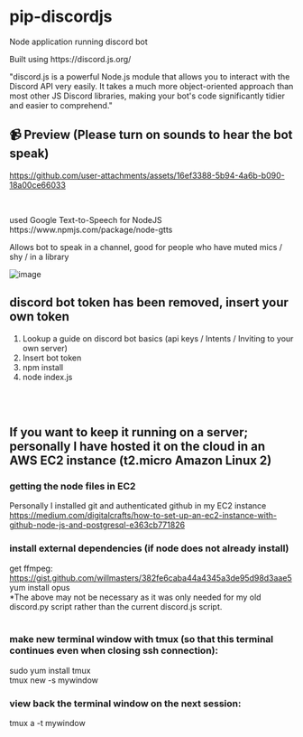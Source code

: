 # pip-discordjs
<p>Node application running discord bot</p>
<p>Built using https://discord.js.org/</p>
<p>"discord.js is a powerful Node.js module that allows you to interact with the Discord API very easily. It takes a much more object-oriented approach than most other JS Discord libraries, making your bot's code significantly tidier and easier to comprehend."</p>

## 📹 Preview (Please turn on sounds to hear the bot speak)
https://github.com/user-attachments/assets/16ef3388-5b94-4a6b-b090-18a00ce66033


<br>
<p>used Google Text-to-Speech for NodeJS https://www.npmjs.com/package/node-gtts</p>
<p>Allows bot to speak in a channel, good for people who have muted mics / shy / in a library</p>

![image](https://github.com/adamhcj/pip-discordjs/assets/82926705/e5a01f1b-2902-435d-9675-722162e58d21)



## discord bot token has been removed, insert your own token
<ol>
  <li>Lookup a guide on discord bot basics (api keys / Intents / Inviting to your own server) </li>
  <li>Insert bot token</li>
  <li>npm install</li>
  <li>node index.js</li>
</ol>
<br><br>

## If you want to keep it running on a server; personally I have hosted it on the cloud in an AWS EC2 instance (t2.micro Amazon Linux 2)

### getting the node files in EC2
Personally I installed git and authenticated github in my EC2 instance
https://medium.com/digitalcrafts/how-to-set-up-an-ec2-instance-with-github-node-js-and-postgresql-e363cb771826


### install external dependencies (if node does not already install)
get ffmpeg: https://gist.github.com/willmasters/382fe6caba44a4345a3de95d98d3aae5
<br>
yum install opus
<br>
*The above may not be necessary as it was only needed for my old discord.py script rather than the current discord.js script.
<br>
<br>
### make new terminal window with tmux (so that this terminal continues even when closing ssh connection):
sudo yum install tmux
<br>
tmux new -s mywindow

### view back the terminal window on the next session:
tmux a -t mywindow
